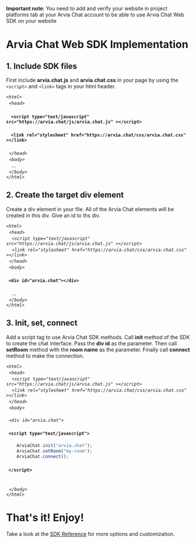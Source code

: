 **Important note**: You need to add and verify your website in project platforms tab at your Arvia Chat account to be able to use Arvia Chat Web SDK on your website

# Arvia Chat Web SDK Implementation

## 1. Include SDK files
First include **arvia.chat.js** and **arvia.chat.css** in your page by using the `<script>` and `<link>` tags in your html header.

*`<html>`<br />
&nbsp;&nbsp;`<head>`<br />*
#### &nbsp;&nbsp;&nbsp;&nbsp;`<script type="text/javascript" src="https://arvia.chat/js/arvia.chat.js" ></script>`
#### &nbsp;&nbsp;&nbsp;&nbsp;`<link rel="stylesheet" href="https://arvia.chat/css/arvia.chat.css" ></link>`
*&nbsp;&nbsp;`</head>`<br />
&nbsp;&nbsp;`<body>`<br />
&nbsp;&nbsp;&nbsp;&nbsp;...<br />
&nbsp;&nbsp;`</body>`<br />
`</html>`*

## 2. Create the target div element
Create a div element in your file. All of the Arvia Chat elements will be created in this div. Give an id to ths div.

*`<html>`<br />
&nbsp;&nbsp;`<head>`<br />
&nbsp;&nbsp;&nbsp;&nbsp;`<script type="text/javascript" src="https://arvia.chat/js/arvia.chat.js" ></script>`<br />
&nbsp;&nbsp;&nbsp;&nbsp;`<link rel="stylesheet" href="https://arvia.chat/css/arvia.chat.css" ></link>`<br />
&nbsp;&nbsp;`</head>`<br />
&nbsp;&nbsp;`<body>`<br />*
#### &nbsp;&nbsp;`<div id="arvia.chat"></div>`
&nbsp;&nbsp;&nbsp;&nbsp;...<br />
*&nbsp;&nbsp;`</body>`<br />
`</html>`*

## 3. Init, set, connect
Add a script tag to use Arvia Chat SDK methods. Call **init** method of the SDK to create the chat interface. Pass the **div id** as the parameter. Then call **setRoom** method with the **room name** as the parameter. Finally call **connect** method to make the connection.

*`<html>`<br />
&nbsp;&nbsp;`<head>`<br />
&nbsp;&nbsp;&nbsp;&nbsp;`<script type="text/javascript" src="https://arvia.chat/js/arvia.chat.js" ></script>`<br />
&nbsp;&nbsp;&nbsp;&nbsp;`<link rel="stylesheet" href="https://arvia.chat/css/arvia.chat.css" ></link>`<br />
&nbsp;&nbsp;`</head>`<br />
&nbsp;&nbsp;`<body>`<br /><br />
&nbsp;&nbsp;`<div id="arvia.chat">`<br />*
#### &nbsp;&nbsp;`<script type="text/javascript">`<br />
```javascript
    ArviaChat.init("arvia.chat");
    ArviaChat.setRoom("my-room");
    ArviaChat.connect();
```
#### &nbsp;&nbsp;`</script>` <br /><br />
*&nbsp;&nbsp;`</body>`<br />
`</html>`*

# That's it! Enjoy!

Take a look at the [SDK Reference](reference.md) for more options and customization.
